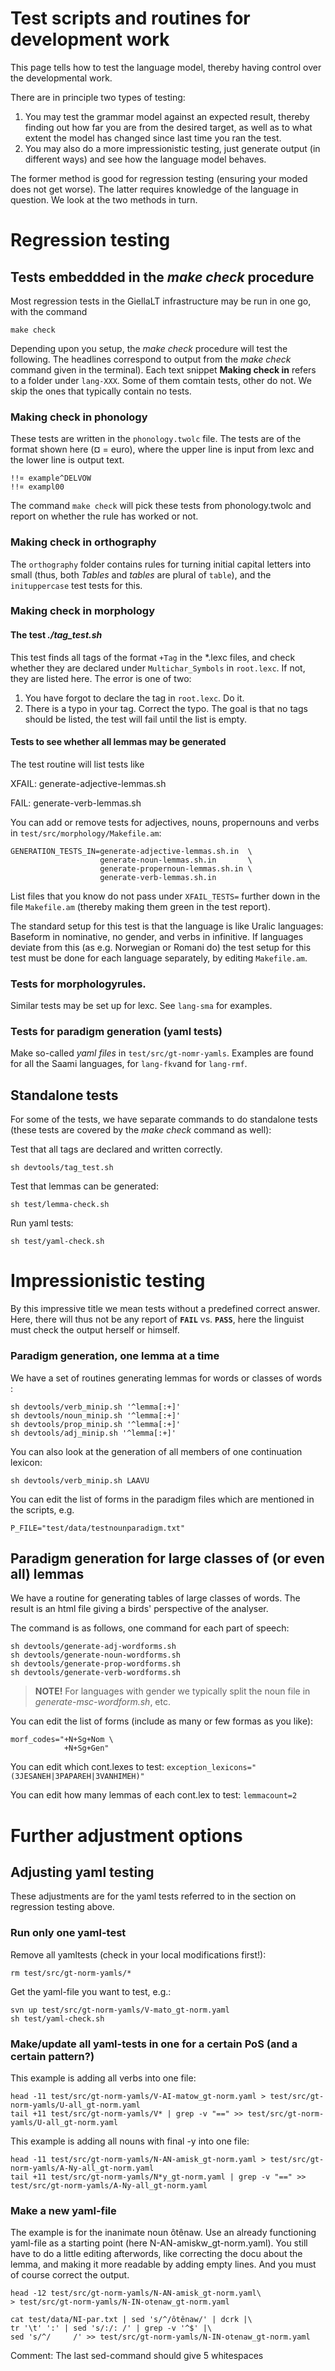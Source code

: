 # Test scripts and routines for development work

This page tells how to test the language model, thereby having control over the developmental work.

There are in principle two types of testing: 
1. You may test the grammar model against an expected result, thereby finding out how far you are from the desired target, as well as to what extent the model has changed since last time you ran the test. 
2. You may also do a more impressionistic testing, just generate output (in different ways) and see how the language model behaves.

The former method is good for regression testing (ensuring your moded does not get worse). The latter requires knowledge of the language in question. We look at the two methods in turn.


# Regression testing

## Tests embeddded in the *make check* procedure

Most regression tests in the GiellaLT infrastructure may be run in one go, with the command

`make check`

Depending upon you setup, the *make check* procedure will test the following. The headlines correspond to output from the *make check* command given in the terminal). Each text snippet **Making check in** refers to a folder under `lang-XXX`. Some of them comtain tests, other do not. We skip the ones that typically contain no tests.



### Making check in phonology

These tests are written in the `phonology.twolc` file. The tests are of the format shown here (¤ = euro), where the upper line is input from lexc and the lower line is output text.

```
!!¤ example^DELVOW
!!¤ exampl00
```

The command `make check` will pick these tests from phonology.twolc and report on whether the rule has worked or not.

### Making check in orthography

The `orthography` folder contains rules for turning initial capital letters into small (thus, both *Tables* and *tables* are plural of `table`), and the `inituppercase` test tests for this.

### Making check in morphology

#### The test *./tag_test.sh*
This test finds all tags of the format `+Tag` in the *.lexc files, and check whether they are declared under `Multichar_Symbols` in `root.lexc`. If not, they are listed here. The error is one of two:
1. You have forgot to declare the tag in `root.lexc`. Do it.
2. There is a typo in your tag. Correct the typo.
The goal is that no tags should be listed, the test will fail until the list is empty.


#### Tests to see whether all lemmas may be generated

The test routine will list tests like

<span type="color:green">XFAIL</span>: generate-adjective-lemmas.sh

<span type="color:red">FAIL</span>: generate-verb-lemmas.sh

You can add or remove tests for adjectives, nouns, propernouns and verbs in `test/src/morphology/Makefile.am`:  

```
GENERATION_TESTS_IN=generate-adjective-lemmas.sh.in  \
                    generate-noun-lemmas.sh.in       \
                    generate-propernoun-lemmas.sh.in \
                    generate-verb-lemmas.sh.in
```

List files that you know do not pass under `XFAIL_TESTS=` further down in the file `Makefile.am` (thereby making them green in the test report).

The standard setup for this test is that the language is like Uralic languages: Baseform in nominative, no gender, and verbs in infinitive. If languages deviate from this (as e.g. Norwegian or Romani do) the test setup for this test must be done for each language separately, by editing `Makefile.am`.

### Tests for morphologyrules.

Similar tests may be set up for lexc. See `lang-sma` for examples.

### Tests for  paradigm generation (yaml tests)
Make so-called *yaml files* in `test/src/gt-nomr-yamls`. 
Examples are found for all the Saami languages, for `lang-fkv`and for `lang-rmf`.


## Standalone tests

For some of the tests, we have separate commands to do standalone tests (these tests are covered by the *make check* command as well):

Test that all tags are declared and written correctly.

```sh devtools/tag_test.sh```

Test that lemmas can be generated:

```sh test/lemma-check.sh```


Run yaml tests:

```sh test/yaml-check.sh```


#  Impressionistic testing

By this impressive title we mean tests without a predefined correct answer. Here, there will thus not be any report of **`FAIL`** vs. **`PASS`**, here the linguist must check the output herself or himself.

### Paradigm generation, one lemma at a time

We have a set of routines generating lemmas for words or classes of words :

```
sh devtools/verb_minip.sh '^lemma[:+]'
sh devtools/noun_minip.sh '^lemma[:+]'
sh devtools/prop_minip.sh '^lemma[:+]'
sh devtools/adj_minip.sh '^lemma[:+]'
```

You can also look at the generation of all members of one continuation lexicon:

```sh devtools/verb_minip.sh LAAVU ```


You can edit the list of forms in the paradigm files which are mentioned in the scripts, e.g.


```P_FILE="test/data/testnounparadigm.txt"```

## Paradigm generation for large classes of (or even all) lemmas

We have a routine for generating tables of large classes of words. The result is an html file giving a birds' perspective of the analyser.

The command is as follows, one command for each part of speech: 

```
sh devtools/generate-adj-wordforms.sh
sh devtools/generate-noun-wordforms.sh
sh devtools/generate-prop-wordforms.sh
sh devtools/generate-verb-wordforms.sh
```

>**NOTE!** For languages with gender we typically split the noun file in *generate-msc-wordform.sh*, etc.


You can edit the list of forms (include as many or few formas as you like):
```
morf_codes="+N+Sg+Nom \
            +N+Sg+Gen"
```


You can edit which cont.lexes to test:
```exception_lexicons="(3JESANEH|3PAPAREH|3VANHIMEH)"```

You can edit how many lemmas of each cont.lex to test:
```lemmacount=2```


# Further adjustment options

## Adjusting yaml testing
These adjustments are for the yaml tests referred to in the section on regression testing above.


### Run only one yaml-test
Remove all yamltests (check in your local modifications first!):

```
rm test/src/gt-norm-yamls/*
```
Get the yaml-file you want to test, e.g.:

```
svn up test/src/gt-norm-yamls/V-mato_gt-norm.yaml
sh test/yaml-check.sh
```

### Make/update all yaml-tests in one for a certain PoS (and a certain pattern?)
This example is adding all verbs into one file:
```
head -11 test/src/gt-norm-yamls/V-AI-matow_gt-norm.yaml > test/src/gt-norm-yamls/U-all_gt-norm.yaml
tail +11 test/src/gt-norm-yamls/V* | grep -v "==" >> test/src/gt-norm-yamls/U-all_gt-norm.yaml
```

This example is adding all nouns with final -y into one file:

```
head -11 test/src/gt-norm-yamls/N-AN-amisk_gt-norm.yaml > test/src/gt-norm-yamls/A-Ny-all_gt-norm.yaml
tail +11 test/src/gt-norm-yamls/N*y_gt-norm.yaml | grep -v "==" >>  test/src/gt-norm-yamls/A-Ny-all_gt-norm.yaml
```

###  Make a new yaml-file
The example is for the inanimate noun ôtênaw. Use an already functioning yaml-file as a starting point (here N-AN-amiskw_gt-norm.yaml). You still have to do a little editing afterwords, like correcting the docu about the lemma, and making it more readable by adding empty lines. And you must of course correct the output.

```
head -12 test/src/gt-norm-yamls/N-AN-amisk_gt-norm.yaml\
> test/src/gt-norm-yamls/N-IN-otenaw_gt-norm.yaml

cat test/data/NI-par.txt | sed 's/^/ôtênaw/' | dcrk |\
tr '\t' ':' | sed 's/:/: /' | grep -v '^$' |\
sed 's/^/     /' >> test/src/gt-norm-yamls/N-IN-otenaw_gt-norm.yaml
```

Comment: The last sed-command should give 5 whitespaces
